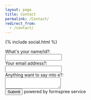 ```yaml
---
layout: page
title: Contact
permalink: /Contact/
redirect_from:
  - /contact/
---
```


<head>
  <style>
  .contact-form {
      width: 100%;
  }

  .contact-form input[type="text"],
  .contact-form input[type="email"],
  .contact-form textarea {
      width: 100%;
  }

  .contact-form textarea {
      height: 200px;
  }

  </style>
</head>

{% include social.html %}

<form action="https://formspree.io/f/xayzglbq" method="POST" class="contact-form">
    <label for="name">What's your name/id?:</label><br>
    <input type="text" id="name" name="name" required><br>
    <label for="email">Your email address?:</label><br>
    <input type="email" id="email" name="_replyto" required><br>
    <label for="message">Anything want to say mto e?:</label><br>
    <textarea id="message" name="message" required></textarea><br>
    <input type="submit" value="Submit"> powered by formspree service <br>
</form>